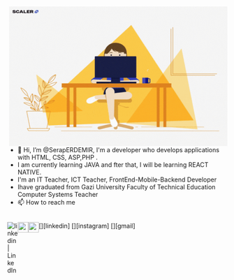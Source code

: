 <img align="right" alt="GIF" src="giphy.gif" width="500" height="320" />

- 👋 Hi, I’m @SerapERDEMIR, I'm a developer who develops applications with HTML, CSS, ASP,PHP .
- I am currently learning JAVA and fter that, I will be learning REACT NATIVE.
- I'm an IT Teacher, ICT Teacher, FrontEnd-Mobile-Backend Developer 
- Ihave graduated from Gazi University Faculty of Technical Education Computer Systems Teacher
- 📫 How to reach me
<br />
[<img align="left" alt="linkedin | LinkedIn" width="24px" src="https://raw.githubusercontent.com/peterthehan/peterthehan/master/assets/linkedin.svg" />][linkedin]
[<img align="left" height="24" width="24" src="https://cdn.jsdelivr.net/npm/simple-icons@v4/icons/instagram.svg" />][instagram]
[<img align="left" height="24" width="24" src="https://cdn.jsdelivr.net/npm/simple-icons@v4/icons/gmail.svg" />][gmail]


<br />


[instagram]: https://www.instagram.com/serap_kutay
[linkedin]: https://www.linkedin.com/in/serap-erdemir/
[gmail]: mailto:serap.kutay.44@gmail.com
<br />



